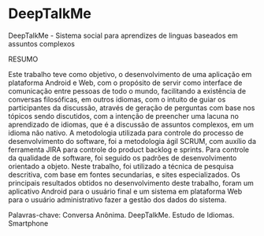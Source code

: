 # DeepTalkMe
DeepTalkMe - Sistema social para aprendizes de linguas baseados em assuntos complexos

RESUMO

Este trabalho teve como objetivo, o desenvolvimento de uma aplicação em plataforma Android e Web, com o propósito de servir como interface de comunicação entre pessoas de todo o mundo, facilitando a existência de conversas filosóficas, em outros idiomas, com o intuito de guiar os participantes da discussão, através de geração de perguntas com base nos tópicos sendo discutidos, com a intenção de preencher uma lacuna no aprendizado de idiomas, que é a discussão de assuntos complexos, em um idioma não nativo. A metodologia utilizada para controle do processo de desenvolvimento do software, foi a metodologia ágil SCRUM, com auxílio da ferramenta JIRA para controle do product backlog e sprints. Para controle da qualidade de software, foi seguido os padrões de desenvolvimento orientado a objeto. Neste trabalho, foi utilizado a técnica de pesquisa descritiva, com base em fontes secundarias, e sites especializados. Os principais resultados obtidos no desenvolvimento deste trabalho, foram um aplicativo Android para o usuário final e um sistema em plataforma Web para o usuário administrativo fazer a gestão dos dados do sistema. 


Palavras-chave: Conversa Anônima. DeepTalkMe. Estudo de Idiomas. Smartphone
